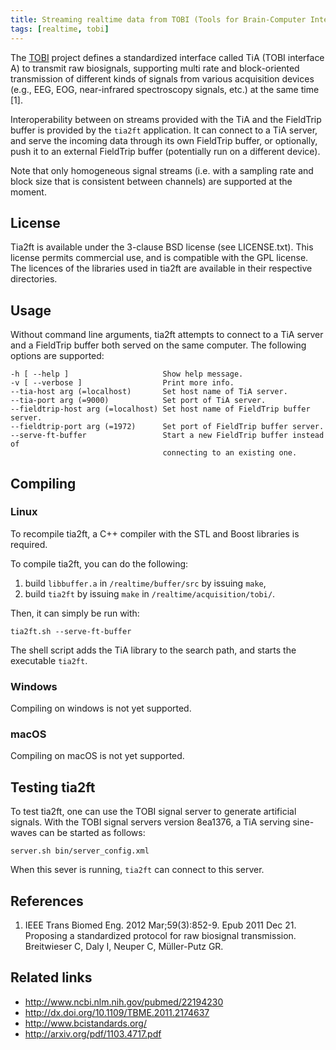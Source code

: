 ```yaml
---
title: Streaming realtime data from TOBI (Tools for Brain-Computer Interaction)
tags: [realtime, tobi]
---
```


The [TOBI](http://www.tobi-project.org) project defines a standardized interface called TiA (TOBI interface A) to transmit raw biosignals, supporting multi rate and block-oriented transmission of different kinds of signals from various acquisition devices (e.g., EEG, EOG, near-infrared spectroscopy signals, etc.) at the same time [1].

Interoperability between on streams provided with the TiA and the FieldTrip buffer is provided by the `tia2ft` application. It can connect to a TiA server, and serve the incoming data through its own FieldTrip buffer, or optionally, push it to an external FieldTrip buffer (potentially run on a different device).

Note that only homogeneous signal streams (i.e. with a sampling rate and block size that is consistent between channels) are supported at the moment.

## License

Tia2ft is available under the 3-clause BSD license (see LICENSE.txt). This license permits commercial use, and is compatible with the GPL license. The licences of the libraries used in tia2ft are available in their respective directories.

## Usage

Without command line arguments, tia2ft attempts to connect to a TiA server and a FieldTrip buffer both served on the same computer. The following options are supported:

    -h [ --help ]                     Show help message.
    -v [ --verbose ]                  Print more info.
    --tia-host arg (=localhost)       Set host name of TiA server.
    --tia-port arg (=9000)            Set port of TiA server.
    --fieldtrip-host arg (=localhost) Set host name of FieldTrip buffer server.
    --fieldtrip-port arg (=1972)      Set port of FieldTrip buffer server.
    --serve-ft-buffer                 Start a new FieldTrip buffer instead of
                                      connecting to an existing one.

## Compiling

### Linux

To recompile tia2ft, a C++ compiler with the STL and Boost libraries is required.

To compile tia2ft, you can do the following:

1.  build `libbuffer.a` in `/realtime/buffer/src` by issuing `make`,
2.  build `tia2ft` by issuing `make` in `/realtime/acquisition/tobi/`.

Then, it can simply be run with:

    tia2ft.sh --serve-ft-buffer

The shell script adds the TiA library to the search path, and starts the executable `tia2ft`.

### Windows

Compiling on windows is not yet supported.

### macOS

Compiling on macOS is not yet supported.

## Testing tia2ft

To test tia2ft, one can use the TOBI signal server to generate artificial signals. With the TOBI signal servers version 8ea1376, a TiA serving sine-waves can be started as follows:

    server.sh bin/server_config.xml

When this sever is running, `tia2ft` can connect to this server.

## References

1.  IEEE Trans Biomed Eng. 2012 Mar;59(3):852-9. Epub 2011 Dec 21. Proposing a standardized protocol for raw biosignal transmission. Breitwieser C, Daly I, Neuper C, Müller-Putz GR.

## Related links

- http://www.ncbi.nlm.nih.gov/pubmed/22194230
- http://dx.doi.org/10.1109/TBME.2011.2174637
- http://www.bcistandards.org/
- http://arxiv.org/pdf/1103.4717.pdf
